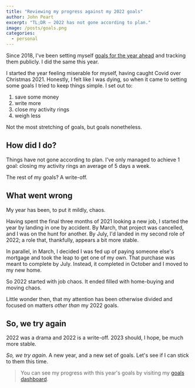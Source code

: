 ```yaml
---
title: "Reviewing my progress against my 2022 goals"
author: John Peart
excerpt: "TL;DR – 2022 has not gone according to plan."
image: /posts/goals.png
categories:
  - personal
---
```


Since 2018, I've been setting myself [goals for the year ahead](https://www.johnpe.art/goals/) and tracking them publicly. I did the same this year.

I started the year feeling miserable for myself, having caught Covid over Christmas 2021. Honestly, I felt like I was dying, so when it came to setting some goals I tried to keep things simple. I set out to:

1. save some money
2. write more
3. close my activity rings
4. weigh less

Not the most stretching of goals, but goals nonetheless.

## How did I do?

Things have not gone according to plan. I've only managed to achieve 1 goal: closing my activity rings an average of 5 days a week.

The rest of my goals? A write-off.

## What went wrong

My year has been, to put it mildly, chaos.

Having spent the final three months of 2021 looking a new job, I started the year by landing in one by accident. By March, that project was cancelled, and I was on the hunt for another. By July, I'd landed in my second role of 2022; a role that, thankfully, appears a bit more stable.

In parallel, in March, I decided I was fed up of paying someone else's mortgage and took the leap to get one of my own. That purchase was meant to complete by July. Instead, it completed in October and I moved to my new home.

So 2022 started with job chaos. It ended filled with home-buying and moving chaos.

Little wonder then, that my attention has been otherwise divided and focused on matters _other than_ my 2022 goals.

## So, we try again

2022 was a drama and 2022 is a write-off. 2023 should, I hope, be much more stable.

_So, we try again._ A new year, and a new set of goals. Let's see if I can stick to them this time.

> You can see my progress with this year's goals by visiting my [goals dashboard](/goals/2022).
